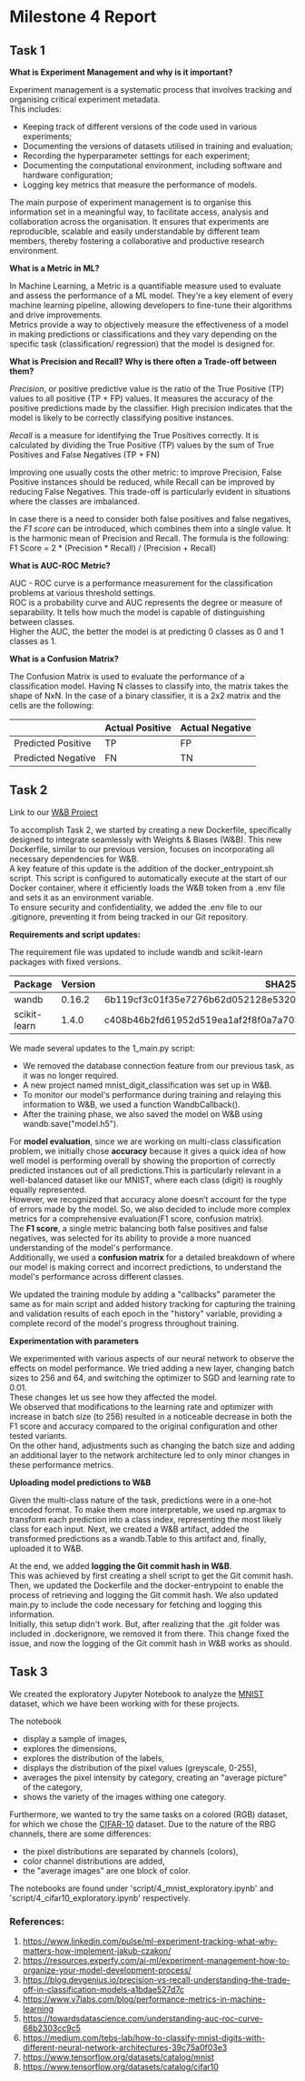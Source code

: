 # Milestone 4 Report

## Task 1

**What is Experiment Management and why is it important?**

Experiment management is a systematic process that involves tracking and organising critical experiment metadata.  
This includes:
- Keeping track of different versions of the code used in various experiments;
- Documenting the versions of datasets utilised in training and evaluation;
- Recording the hyperparameter settings for each experiment;
- Documenting the computational environment, including software and hardware configuration;
- Logging key metrics that measure the performance of models.  

The main purpose of experiment management is to organise this information set in a meaningful way, to facilitate access, analysis and collaboration across the organisation. It ensures that experiments are reproducible, scalable and easily understandable by different team members, thereby fostering a collaborative and productive research environment.

**What is a Metric in ML?**

In Machine Learning, a Metric is a quantifiable measure used to evaluate and assess the performance of a ML model. They're a key element of every machine learning pipeline, allowing developers to fine-tune their algorithms and drive improvements.  
Metrics provide a way to objectively measure the effectiveness of a model in making predictions or classifications and they vary depending on the specific task (classification/ regression) that the model is designed for.

**What is Precision and Recall? Why is there often a Trade-off between them?**

*Precision*, or positive predictive value is the ratio of the True Positive (TP) values to all positive (TP + FP) values. It measures the accuracy of the positive predictions made by the classifier. High precision indicates that the model is likely to be correctly classifying positive instances.

*Recall* is a measure for identifying the True Positives correctly. It is calculated by dividing the True Positive (TP) values by the sum of True Positives and False Negatives (TP + FN)


Improving one usually costs the other metric: to improve Precision, False Positive instances should be reduced, while Recall can be improved by reducing False Negatives. This trade-off is particularly evident in situations where the classes are imbalanced.

In case there is a need to consider both false positives and false negatives, the *F1 score* can be introduced, which combines them into a single value. It is the harmonic mean of Precision and Recall.
The formula is the following: F1 Score = 2 * (Precision * Recall) / (Precision + Recall)


**What is AUC-ROC Metric?**

AUC - ROC curve is a performance measurement for the classification problems at various threshold settings.  
ROC is a probability curve and AUC represents the degree or measure of separability. It tells how much the model is capable of distinguishing between classes.   
Higher the AUC, the better the model is at predicting 0 classes as 0 and 1 classes as 1.

**What is a Confusion Matrix?**

The Confusion Matrix is used to evaluate the performance of a classification model. Having N classes to classify into, the matrix takes the shape of NxN.
In the case of a binary classifier, it is a 2x2 matrix and the cells are the following: 


|                | Actual Positive | Actual Negative |
|----------------|------------------|------------------|
| Predicted Positive |        TP                |        FP                |
| Predicted Negative |        FN                |        TN                |



## Task 2

Link to our [W&B Project](https://wandb.ai/tantsuraviktoria/mnist_digit_classification?workspace=user-tantsuraviktoria)

To accomplish Task 2, we started by creating a new Dockerfile, specifically designed to integrate seamlessly with Weights & Biases (W&B). This new Dockerfile, similar to our previous version, focuses on incorporating all necessary dependencies for W&B.   
A key feature of this update is the addition of the docker_entrypoint.sh script. This script is configured to automatically execute at the start of our Docker container, where it efficiently loads the W&B token from a .env file and sets it as an environment variable.  
To ensure security and confidentiality, we added the .env file to our .gitignore, preventing it from being tracked in our Git repository.  

**Requirements and script updates:**

The requirement file was updated to include wandb and scikit-learn packages with fixed versions.

|   Package  | Version |                             SHA256                             |
|------------|---------|----------------------------------------------------------------|
|   wandb    |0.16.2   |6b119cf3c01f35e7276b62d052128e5320621d182c9eb5796a12cf62a9b3134f|
|scikit-learn| 1.4.0   |c408b46b2fd61952d519ea1af2f8f0a7a703e1433923ab1704c4131520b2083b|

We made several updates to the 1_main.py script:
- We removed the database connection feature from our previous task, as it was no longer required.
- A new project named mnist_digit_classification was set up in W&B.
- To monitor our model's performance during training and relaying this information to W&B, we used a function WandbCallback().
- After the training phase, we also saved the model on W&B using wandb.save("model.h5").  

For **model evaluation**, since we are working on multi-class classification problem, we initially chose **accuracy** because it gives a quick idea of how well model is performing overall by showing the proportion of correctly predicted instances out of all predictions.This is particularly relevant in a well-balanced dataset like our MNIST, where each class (digit) is roughly equally represented.  
However, we recognized that accuracy alone doesn’t account for the type of errors made by the model. So, we also decided to include more complex metrics for a comprehensive evaluation(F1 score, confusion matrix).   
The **F1 score**, a single metric balancing both false positives and false negatives, was selected for its ability to provide a more nuanced understanding of the model's performance.  
Additionally, we used a **confusion matrix** for a detailed breakdown of where our model is making correct and incorrect predictions, to understand the model's performance across different classes.  

We updated the training module by adding a "callbacks" parameter the same as for main script and added history tracking for capturing the training and validation results of each epoch in the "history" variable, providing a complete record of the model's progress throughout training.  

**Experimentation with parameters**

We experimented with various aspects of our neural network to observe the effects on model performance.
We tried adding a new layer, changing batch sizes to 256 and 64, and switching the optimizer to SGD and  learning rate to 0.01.  
These changes let us see how they affected the model.  
We observed that modifications to the learning rate and optimizer with increase in batch size (to 256) resulted in a noticeable decrease in both the F1 score and accuracy compared to the original configuration and other tested variants.  
On the other hand, adjustments such as changing the batch size and adding an additional layer to the network architecture led to only minor changes in these performance metrics.
 
**Uploading model predictions to W&B**  

Given the multi-class nature of the task, predictions were in a one-hot encoded format. To make them more interpretable, we used np.argmax to transform each prediction into a class index, representing the most likely class for each input. Next, we created a W&B artifact, added the transformed predictions as a wandb.Table to this artifact and, finally, uploaded it to W&B.  

At the end, we added **logging the Git commit hash in W&B**.  
This was achieved by first creating a shell script to get the Git commit hash. Then, we updated the Dockerfile and the docker-entrypoint to enable the process of retrieving and logging the Git commit hash. We also updated main.py to include the code necessary for fetching and logging this information.  
Initially, this setup didn't work. But, after realizing that the .git folder was included in .dockerignore, we removed it from there. This change fixed the issue, and now the logging of the Git commit hash in W&B works as should.

## Task 3

We created the exploratory Jupyter Notebook to analyze the [MNIST](https://www.tensorflow.org/datasets/catalog/mnist) dataset, which we have been working with for these projects. 

The notebook 
- display a sample of images, 
- explores the dimensions, 
- explores the distribution of the labels,
- displays the distribution of the pixel values (greyscale, 0-255),
- averages the pixel intensity by category, creating an "average picture" of the category,
- shows the variety of the images withing one category.

Furthermore, we wanted to try the same tasks on a colored (RGB) dataset, for which we chose the [CIFAR-10](https://www.tensorflow.org/datasets/catalog/cifar10) dataset. Due to the nature of the RBG channels, there are some differences:
- the pixel distributions are separated by channels (colors), 
- color channel distributions are added, 
- the "average images" are one block of color. 

The notebooks are found under 'script/4_mnist_exploratory.ipynb' and 'script/4_cifar10_exploratory.ipynb' respectively.


### References:

1. https://www.linkedin.com/pulse/ml-experiment-tracking-what-why-matters-how-implement-jakub-czakon/
2. https://resources.experfy.com/ai-ml/experiment-management-how-to-organize-your-model-development-process/
3. https://blog.devgenius.io/precision-vs-recall-understanding-the-trade-off-in-classification-models-a1bdae527d7c
4. https://www.v7labs.com/blog/performance-metrics-in-machine-learning
5. https://towardsdatascience.com/understanding-auc-roc-curve-68b2303cc9c5
6. https://medium.com/tebs-lab/how-to-classify-mnist-digits-with-different-neural-network-architectures-39c75a0f03e3
7. https://www.tensorflow.org/datasets/catalog/mnist
8. https://www.tensorflow.org/datasets/catalog/cifar10